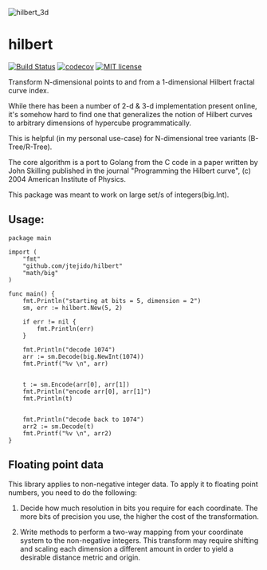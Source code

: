 ![hilbert_3d](https://c1.staticflickr.com/3/2666/4245088030_b00b1351de.jpg)

# hilbert

[![Build Status](https://travis-ci.org/jtejido/hilbert.svg?branch=master)](https://travis-ci.org/jtejido/hilbert) 
[![codecov](https://codecov.io/gh/jtejido/hilbert/branch/master/graph/badge.svg)](https://codecov.io/gh/jtejido/hilbert)
[![MIT license](http://img.shields.io/badge/license-MIT-blue.svg)](http://opensource.org/licenses/MIT) 


Transform N-dimensional points to and from a 1-dimensional Hilbert fractal curve index.

While there has been a number of 2-d & 3-d implementation present online, it's somehow hard to find one that generalizes the notion of Hilbert curves to arbitrary dimensions of hypercube programmatically.

This is helpful (in my personal use-case) for N-dimensional tree variants (B-Tree/R-Tree).

The core algorithm is a port to Golang from the C code in a paper written by John Skilling published in the journal "Programming the Hilbert curve", (c) 2004 American Institute of Physics.

This package was meant to work on large set/s of integers(big.Int).

## Usage:
 
```golang
package main

import (
	"fmt"
	"github.com/jtejido/hilbert"
	"math/big"
)

func main() {
	fmt.Println("starting at bits = 5, dimension = 2")
	sm, err := hilbert.New(5, 2)

	if err != nil {
		fmt.Println(err)
	}

	fmt.Println("decode 1074")
	arr := sm.Decode(big.NewInt(1074))
	fmt.Printf("%v \n", arr)
	

	t := sm.Encode(arr[0], arr[1])
	fmt.Println("encode arr[0], arr[1]")
	fmt.Println(t)
	

	fmt.Println("decode back to 1074")
	arr2 := sm.Decode(t)
	fmt.Printf("%v \n", arr2)
}
```

## Floating point data

 This library applies to non-negative integer data. To apply it to floating point numbers, you need to do the following:

 1. Decide how much resolution in bits you require for each coordinate. 
    The more bits of precision you use, the higher the cost of the transformation.

 2. Write methods to perform a two-way mapping from your coordinate system to the non-negative integers.
    This transform may require shifting and scaling each dimension a different amount in order to yield a desirable distance metric and origin. 
